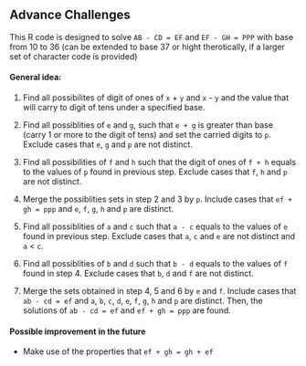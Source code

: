 ## Advance Challenges 

This R code is designed to solve `AB - CD = EF` and `EF - GH = PPP` with base from 10 to 36 (can be extended to base 37 or hight therotically, if a larger set of character code is provided)


#### General idea:

1. Find all possibilites of digit of ones of `x` + `y` and `x` - `y` and the value that will carry to digit of tens under a specified base.

2. Find all possiblities of `e` and `g`, such that `e + g` is greater than base (carry 1 or more to the digit of tens) and set the carried digits to `p`. Exclude cases that `e`, `g` and `p` are not distinct.

3. Find all possibilities of `f` and `h` such that the digit of ones of `f + h` equals to the values of `p` found in previous step. Exclude cases that `f`, `h` and `p` are not distinct.

4. Merge the possiblities sets in step 2 and 3 by `p`. Include cases that `ef + gh = ppp` and `e`, `f`, `g`, `h` and `p` are distinct.

5. Find all possiblities of `a` and `c` such that `a - c` equals to the values of `e` found in previous step.  Exclude cases that `a`, `c` and `e` are not distinct and `a` < `c`.

6. Find all possiblities of `b` and `d` such that `b - d` equals to the values of `f` found in step 4.  Exclude cases that `b`, `d` and `f` are not distinct.

7. Merge the sets obtained in step 4, 5 and 6 by `e` and `f`. Include cases that `ab - cd = ef` and `a`, `b`, `c`, `d`, `e`, `f`, `g`, `h` and `p` are distinct. Then, the solutions of `ab - cd = ef` and `ef + gh = ppp` are found.


#### Possible improvement in the future

* Make use of the properties that `ef + gh = gh + ef`




